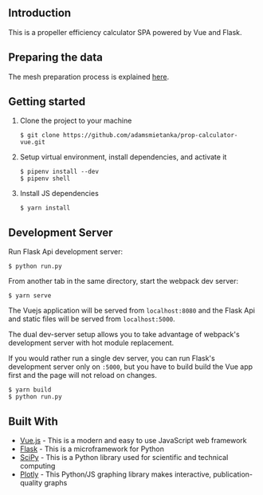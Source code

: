 ## Introduction
This is a propeller efficiency calculator SPA powered by Vue and Flask. 

## Preparing the data
The mesh preparation process is explained [here](https://github.com/adamsmietanka/propeller-mesher#propeller-chart-meshing-toolkit).

## Getting started
1. Clone the project to your machine
    ```
    $ git clone https://github.com/adamsmietanka/prop-calculator-vue.git
    ```
2. Setup virtual environment, install dependencies, and activate it
    ```
    $ pipenv install --dev
    $ pipenv shell
    ```
3. Install JS dependencies
    ```
    $ yarn install
    ```

## Development Server

Run Flask Api development server:

```
$ python run.py
```

From another tab in the same directory, start the webpack dev server:

```
$ yarn serve
```

The Vuejs application will be served from `localhost:8080` and the Flask Api
and static files will be served from `localhost:5000`.

The dual dev-server setup allows you to take advantage of
webpack's development server with hot module replacement.

If you would rather run a single dev server, you can run Flask's
development server only on `:5000`, but you have to build build the Vue app first
and the page will not reload on changes.

```
$ yarn build
$ python run.py
```

## Built With
* [Vue.js](https://vuejs.org/) - This is a modern and easy to use JavaScript web framework
* [Flask](http://flask.pocoo.org/) - This is a microframework for Python
* [SciPy](http://scipy.org/) - This is a Python library used for scientific and technical computing
* [Plotly](http://plotly.com/) - This Python/JS graphing library makes interactive, publication-quality graphs
